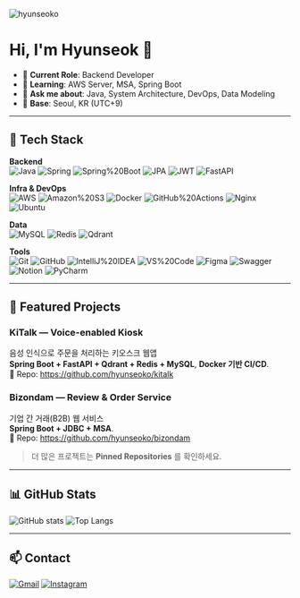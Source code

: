 ![hyunseoko](https://capsule-render.vercel.app/api?type=venom&height=200&text=I%20am%20hyunseoko.&fontSize=70&color=0:8871e5,100:b678c4&stroke=b678c4)

# Hi, I'm Hyunseok 👋

- 🔭 **Current Role**: Backend Developer
- 🌱 **Learning**: AWS Server, MSA, Spring Boot
- 💬 **Ask me about**: Java, System Architecture, DevOps, Data Modeling
- 📍 **Base**: Seoul, KR (UTC+9)

---

## 🧰 Tech Stack

**Backend**  
![Java](https://img.shields.io/badge/Java-007396?logo=openjdk&logoColor=white)
![Spring](https://img.shields.io/badge/Spring-6DB33F?logo=spring&logoColor=white)
![Spring%20Boot](https://img.shields.io/badge/Spring%20Boot-6DB33F?logo=springboot&logoColor=white)
![JPA](https://img.shields.io/badge/JPA-59666C?logo=hibernate&logoColor=white)
![JWT](https://img.shields.io/badge/JWT-000000?logo=jsonwebtokens&logoColor=white)
![FastAPI](https://img.shields.io/badge/FastAPI-009688?logo=fastapi&logoColor=white)

**Infra & DevOps**  
![AWS](https://img.shields.io/badge/AWS-232F3E?logo=amazonaws&logoColor=white)
![Amazon%20S3](https://img.shields.io/badge/Amazon%20S3-569A31?logo=amazons3&logoColor=white)
![Docker](https://img.shields.io/badge/Docker-2496ED?logo=docker&logoColor=white)
![GitHub%20Actions](https://img.shields.io/badge/GitHub%20Actions-2088FF?logo=githubactions&logoColor=white)
![Nginx](https://img.shields.io/badge/Nginx-009639?logo=nginx&logoColor=white)
![Ubuntu](https://img.shields.io/badge/Ubuntu-E95420?logo=ubuntu&logoColor=white)

**Data**  
![MySQL](https://img.shields.io/badge/MySQL-4479A1?logo=mysql&logoColor=white)
![Redis](https://img.shields.io/badge/Redis-DC382D?logo=redis&logoColor=white)
![Qdrant](https://img.shields.io/badge/Qdrant-FF4F5A?logo=qdrant&logoColor=white)

**Tools**  
![Git](https://img.shields.io/badge/Git-F05032?logo=git&logoColor=white)
![GitHub](https://img.shields.io/badge/GitHub-181717?logo=github&logoColor=white)
![IntelliJ%20IDEA](https://img.shields.io/badge/IntelliJ%20IDEA-000000?logo=intellijidea&logoColor=white)
![VS%20Code](https://img.shields.io/badge/VS%20Code-007ACC?logo=visualstudiocode&logoColor=white)
![Figma](https://img.shields.io/badge/Figma-F24E1E?logo=figma&logoColor=white)
![Swagger](https://img.shields.io/badge/Swagger-85EA2D?logo=swagger&logoColor=black)
![Notion](https://img.shields.io/badge/Notion-000000?logo=notion&logoColor=white)
![PyCharm](https://img.shields.io/badge/PyCharm-000000?logo=pycharm&logoColor=white)

---

## 🧩 Featured Projects

### KiTalk — Voice-enabled Kiosk
음성 인식으로 주문을 처리하는 키오스크 웹앱  
**Spring Boot + FastAPI + Qdrant + Redis + MySQL**, **Docker 기반 CI/CD**.  
🔗 Repo: https://github.com/hyunseoko/kitalk

### Bizondam — Review & Order Service
기업 간 거래(B2B) 웹 서비스  
**Spring Boot + JDBC + MSA**.  
🔗 Repo: https://github.com/hyunseoko/bizondam

> 더 많은 프로젝트는 **Pinned Repositories** 를 확인하세요.

---

## 📊 GitHub Stats

![GitHub stats](https://github-readme-stats.vercel.app/api?username=hyunseoko&show_icons=true&hide_border=true)
![Top Langs](https://github-readme-stats.vercel.app/api/top-langs/?username=hyunseoko&layout=compact&hide_border=true)

---

## 📫 Contact

[![Gmail](https://img.shields.io/badge/Gmail-D14836?logo=gmail&logoColor=white)](mailto:kohyun2002223@gmail.com)
[![Instagram](https://img.shields.io/badge/Instagram-E4405F?logo=instagram&logoColor=white)](https://instagram.com/hyun_02_s2)

